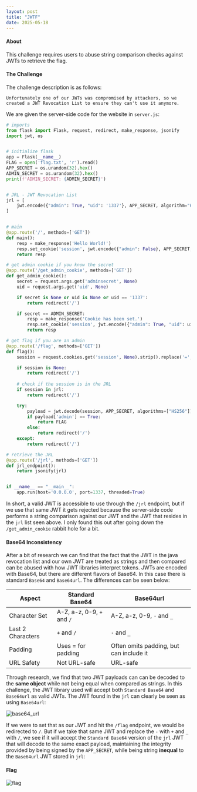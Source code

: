 ```yaml
---
layout: post
title: "JWTF"
date: 2025-05-18
---
```


#### About

This challenge requires users to abuse string comparison checks against JWTs to retrieve the flag.



#### The Challenge

The challenge description is as follows:

```
Unfortunately one of our JWTs was compromised by attackers, so we created a JWT Revocation List to ensure they can't use it anymore.
```

We are given the server-side code for the website in `server.js`:

```python
# imports
from flask import Flask, request, redirect, make_response, jsonify
import jwt, os


# initialize flask
app = Flask(__name__)
FLAG = open('flag.txt', 'r').read()
APP_SECRET = os.urandom(32).hex()
ADMIN_SECRET = os.urandom(32).hex()
print(f'ADMIN_SECRET: {ADMIN_SECRET}')


# JRL - JWT Revocation List
jrl = [
    jwt.encode({"admin": True, "uid": '1337'}, APP_SECRET, algorithm="HS256")
]


# main
@app.route('/', methods=['GET'])
def main():
    resp = make_response('Hello World!')
    resp.set_cookie('session', jwt.encode({"admin": False}, APP_SECRET, algorithm="HS256"))
    return resp

# get admin cookie if you know the secret
@app.route('/get_admin_cookie', methods=['GET'])
def get_admin_cookie():
    secret = request.args.get('adminsecret', None)
    uid = request.args.get('uid', None)

    if secret is None or uid is None or uid == '1337':
        return redirect('/')

    if secret == ADMIN_SECRET:
        resp = make_response('Cookie has been set.')
        resp.set_cookie('session', jwt.encode({"admin": True, "uid": uid}, APP_SECRET, algorithm="HS256"))
        return resp

# get flag if you are an admin
@app.route('/flag', methods=['GET'])
def flag():
    session = request.cookies.get('session', None).strip().replace('=','')

    if session is None:
        return redirect('/')
    
    # check if the session is in the JRL
    if session in jrl:
        return redirect('/')

    try:
        payload = jwt.decode(session, APP_SECRET, algorithms=["HS256"])
        if payload['admin'] == True:
            return FLAG
        else:
            return redirect('/')
    except:
        return redirect('/')

# retrieve the JRL
@app.route('/jrl', methods=['GET'])
def jrl_endpoint():
    return jsonify(jrl)


if __name__ == "__main__":
    app.run(host='0.0.0.0', port=1337, threaded=True)
```



In short, a valid JWT is accessible to use through the `/jrl` endpoint, but if we use that same JWT it gets rejected because the server-side code performs a string comparison against our JWT and the JWT that resides in the `jrl` list seen above. I only found this out after going down the `/get_admin_cookie` rabbit hole for a bit.



#### Base64 Inconsistency

After a bit of research we can find that the fact that the JWT in the java revocation list and our own JWT are treated as strings and then compared can be abused with how JWT libraries interpret tokens. JWTs are encoded with Base64, but there are different flavors of Base64. In this case there is standard `Base64` and `Base64url`. The differences can be seen below:

| Aspect            | Standard Base64            | Base64url                               |
| ----------------- | -------------------------- | --------------------------------------- |
| Character Set     | A-Z, a-z, 0-9, `+` and `/` | A-Z, a-z, 0-9, `-` and `_`              |
| Last 2 Characters | `+` and `/`                | `-` and `_`                             |
| Padding           | Uses = for padding         | Often omits padding, but can include it |
| URL Safety        | Not URL-safe               | URL-safe                                |



Through research, we find that two JWT payloads can can be decoded to the **same object** while not being equal when compared as strings. In this challenge, the JWT library used will accept both `Standard Base64` and `Base64url` as valid JWTs. The JWT found in the `jrl` can clearly be seen as using `Base64url`: 

![base64_url](https://i.imgur.com/p8woc24.png)

If we were to set that as our JWT and hit the `/flag` endpoint, we would be redirected to `/`. But if we take that same JWT and replace the `-` with `+` and `_` with `/`, we see if it will accept the `Standard Base64` version of the `jrl` JWT that will decode to the same exact payload, maintaining the integrity provided by being signed by the `APP_SECRET`, while being string **inequal** to the `Base64url` JWT stored in `jrl`:

#### Flag

![flag](https://i.imgur.com/0h1esRy.png)